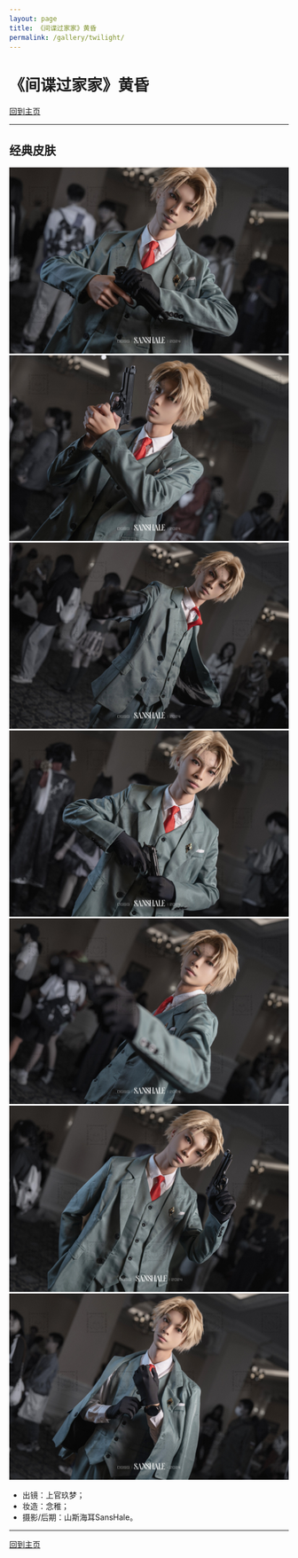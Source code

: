 ```yaml
---
layout: page
title: 《间谍过家家》黄昏
permalink: /gallery/twilight/
---
```


# 《间谍过家家》黄昏

[回到主页](../)

---

## 经典皮肤

![twilight-001](twilight/classic/twilight-001.jpg)
![twilight-002](twilight/classic/twilight-002.jpg)
![twilight-003](twilight/classic/twilight-003.jpg)
![twilight-004](twilight/classic/twilight-004.jpg)
![twilight-005](twilight/classic/twilight-005.jpg)
![twilight-006](twilight/classic/twilight-006.jpg)
![twilight-007](twilight/classic/twilight-007.jpg)

- 出镜：上官玖梦；
- 妆造：念稚；
- 摄影/后期：山斯海耳SansHale。

---

[回到主页](../)